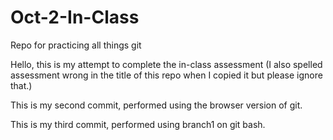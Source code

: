 # Oct-2-In-Class
Repo for practicing all things git 


Hello, this is my attempt to complete the in-class assessment (I also spelled assessment wrong in the title of this repo when I copied it but please ignore that.)

This is my second commit, performed using the browser version of git.

This is my third commit, performed using branch1 on git bash.